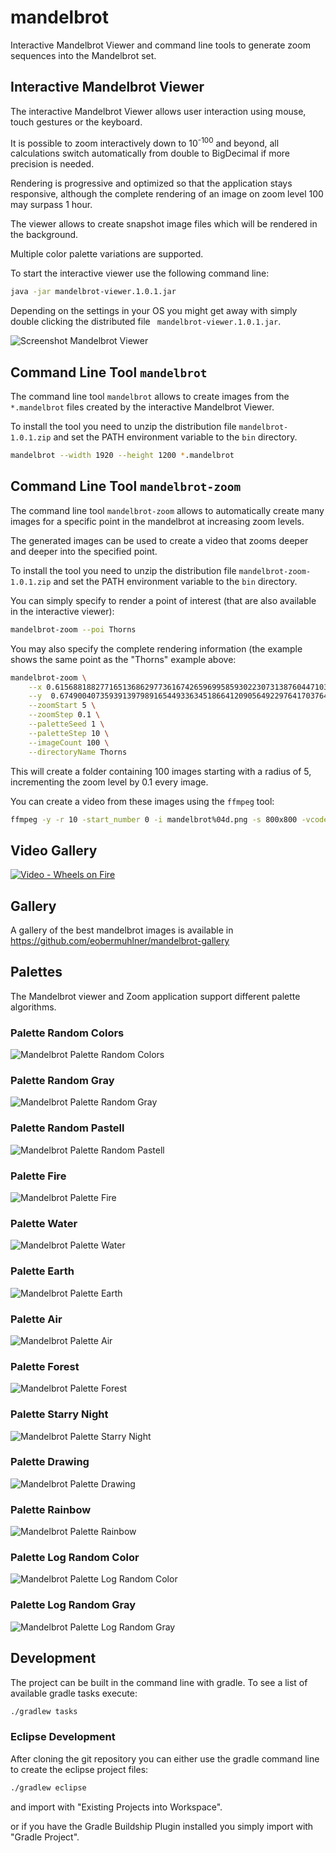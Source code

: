 # mandelbrot

Interactive Mandelbrot Viewer and command line tools to generate zoom sequences into the Mandelbrot set.

## Interactive Mandelbrot Viewer

The interactive Mandelbrot Viewer allows user interaction using mouse, touch gestures or the keyboard.

It is possible to zoom interactively down to 10<sup>-100</sup> and beyond, all calculations switch automatically from double to BigDecimal if more precision is needed.

Rendering is progressive and optimized so that the application stays responsive, although the complete rendering of an image on zoom level 100 may surpass 1 hour.

The viewer allows to create snapshot image files which will be rendered in the background.

Multiple color palette variations are supported.

To start the interactive viewer use the following command line:
```bash
java -jar mandelbrot-viewer.1.0.1.jar
```

Depending on the settings in your OS you might get away with simply double clicking the distributed file ` mandelbrot-viewer.1.0.1.jar`.

![Screenshot Mandelbrot Viewer](ch.obermuhlner.mandelbrot.docs/screenshots/mandelbrot_viewer_screenshot1.png "Screenshot Mandelbrot Viewer")

## Command Line Tool `mandelbrot`

The command line tool `mandelbrot` allows to create images from the `*.mandelbrot` files created by the interactive Mandelbrot Viewer.

To install the tool you need to unzip the distribution file `mandelbrot-1.0.1.zip` and set the PATH environment variable to the `bin` directory.

```bash
mandelbrot --width 1920 --height 1200 *.mandelbrot
```

## Command Line Tool `mandelbrot-zoom`

The command line tool `mandelbrot-zoom` allows to automatically create many images for a specific point in the mandelbrot at increasing zoom levels.

The generated images can be used to create a video that zooms deeper and deeper into the specified point.

To install the tool you need to unzip the distribution file `mandelbrot-zoom-1.0.1.zip` and set the PATH environment variable to the `bin` directory.

You can simply specify to render a point of interest (that are also available in the interactive viewer):
```bash
mandelbrot-zoom --poi Thorns
```

You may also specify the complete rendering information (the example shows the same point as the "Thorns" example above:
```bash
mandelbrot-zoom \
    --x 0.615688188277165136862977361674265969958593022307313876044710397223212241218305144722407409388125158236774855883651489995471305785441350335740253105778 \
    --y  0.674900407359391397989165449336345186641209056492297641703764886106334430140801874852392546319746961769590518919533419668508561716801971179771345638618 \
    --zoomStart 5 \
    --zoomStep 0.1 \
    --paletteSeed 1 \
    --paletteStep 10 \
    --imageCount 100 \
    --directoryName Thorns
```
This will create a folder containing 100 images starting with a radius of 5, incrementing the zoom level by 0.1 every image.

You can create a video from these images using the `ffmpeg` tool:
```bash
ffmpeg -y -r 10 -start_number 0 -i mandelbrot%04d.png -s 800x800 -vcodec mpeg4 -q:v 1 mandelbrot.mp4
```

## Video Gallery 

[![Video - Wheels on Fire](https://img.youtube.com/vi/p3Zv8fSEsSg/0.jpg)](https://www.youtube.com/watch?v=p3Zv8fSEsSg "Wheels on Fire")

## Gallery

A gallery of the best mandelbrot images is available in https://github.com/eobermuhlner/mandelbrot-gallery

## Palettes

The Mandelbrot viewer and Zoom application support different palette algorithms.

### Palette Random Colors
![Mandelbrot Palette Random Colors](ch.obermuhlner.mandelbrot.docs/images/palette_example_RandomColor.png "Mandelbrot Palette Random Color")

### Palette Random Gray
![Mandelbrot Palette Random Gray](ch.obermuhlner.mandelbrot.docs/images/palette_example_RandomGray.png "Mandelbrot Palette Random Gray")

### Palette Random Pastell
![Mandelbrot Palette Random Pastell](ch.obermuhlner.mandelbrot.docs/images/palette_example_RandomPastell.png "Mandelbrot Palette Random Pastell")

### Palette Fire
![Mandelbrot Palette Fire](ch.obermuhlner.mandelbrot.docs/images/palette_example_Fire.png "Mandelbrot Palette Fire")

### Palette Water
![Mandelbrot Palette Water](ch.obermuhlner.mandelbrot.docs/images/palette_example_Water.png "Mandelbrot Palette Water")

### Palette Earth
![Mandelbrot Palette Earth](ch.obermuhlner.mandelbrot.docs/images/palette_example_Earth.png "Mandelbrot Palette Earth")

### Palette Air
![Mandelbrot Palette Air](ch.obermuhlner.mandelbrot.docs/images/palette_example_Air.png "Mandelbrot Palette Air")

### Palette Forest
![Mandelbrot Palette Forest](ch.obermuhlner.mandelbrot.docs/images/palette_example_Forest.png "Mandelbrot Palette Forest")

### Palette Starry Night
![Mandelbrot Palette Starry Night](ch.obermuhlner.mandelbrot.docs/images/palette_example_StarryNight.png "Mandelbrot Palette Starry Night")

### Palette Drawing
![Mandelbrot Palette Drawing](ch.obermuhlner.mandelbrot.docs/images/palette_example_Drawing.png "Mandelbrot Palette Drawing")

### Palette Rainbow
![Mandelbrot Palette Rainbow](ch.obermuhlner.mandelbrot.docs/images/palette_example_Rainbow.png "Mandelbrot Palette Rainbow")

### Palette Log Random Color
![Mandelbrot Palette Log Random Color](ch.obermuhlner.mandelbrot.docs/images/palette_example_LogRandomColor.png "Mandelbrot Palette Log Random Color")

### Palette Log Random Gray
![Mandelbrot Palette Log Random Gray](ch.obermuhlner.mandelbrot.docs/images/palette_example_LogRandomGray.png "Mandelbrot Palette Log Random Gray")

## Development

The project can be built in the command line with gradle. To see a list of available gradle tasks execute:
```bash
./gradlew tasks
```

### Eclipse Development

After cloning the git repository you can either use the gradle command line to create the eclipse project files:
```bash
./gradlew eclipse
```
and import with "Existing Projects into Workspace".

or if you have the Gradle Buildship Plugin installed you simply import with "Gradle Project".
